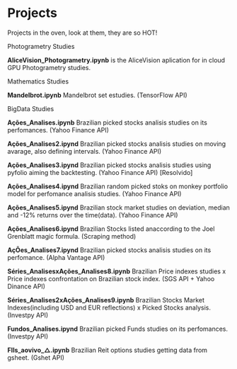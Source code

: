 # Projects

Projects in the oven, look at them, they are so HOT!


Photogrametry Studies

**AliceVision_Photogrametry.ipynb**	is the AliceVision aplication for in cloud GPU Photogrametry studies.

Mathematics Studies

**Mandelbrot.ipynb**  Mandelbrot set estudies. (TensorFlow API)

BigData Studies

**Ações_Analises.ipynb**	  Brazilian picked stocks analisis studies on its perfomances. (Yahoo Finance API)

**Ações_Analises2.ipynd**   Brazilian picked stocks analisis studies on moving avarage, also defining intervals. (Yahoo Finance API)

**Ações_Analises3.ipynd**   Brazilian picked stocks analisis studies using pyfolio aiming the backtesting. (Yahoo Finance API) [Resolvido]

**Ações_Analises4.ipynd**   Brazilian random picked stoks on monkey portfolio model for perfomance analisis studies. (Yahoo Finance API)

**Ações_Analises5.ipynd**   Brazilian stock market studies on deviation, median and -12% returns over the time(data). (Yahoo Finance API)

**Ações_Analises6.ipynd**   Brazilian Stocks listed anaccording to the Joel Grenblatt magic formula. (Scraping method)

**AçÕes_Analises7.ipynd**   Brazilian picked stocks analisis studies on its perfomance. (Alpha Vantage API)

**Séries_AnalisesxAções_Analises8.ipynb** Brazilian Price indexes studies x Price indexes confrontation on Brazilian stock index. (SGS API + Yahoo Dinance API)

**Séries_Analises2xAções_Analises9.ipynb** Brazilian Stocks Market Indexes(including USD and EUR reflections) x Picked Stocks analysis. (Investpy API) 

**Fundos_Analises.ipynd**   Brazilian picked Funds studies on its perfomances. (Investpy API)

**FIIs_aovivo_△.ipynb**  Brazilian Reit options studies getting data from gsheet. (Gshet API)
